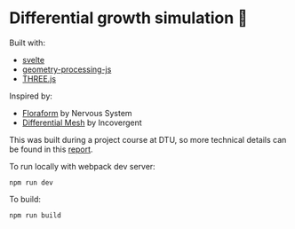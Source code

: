# Differential growth simulation 🌸

Built with:

* [svelte](https://svelte.dev/)
* [geometry-processing-js](https://github.com/GeometryCollective/geometry-processing-js)
* [THREE.js](https://threejs.org/)

Inspired by:

* [Floraform](https://n-e-r-v-o-u-s.com/blog/?p=6721) by Nervous System
* [Differential Mesh](https://inconvergent.net/generative/differential-mesh/) by Incovergent

This was built during a project course at DTU, so more technical details can be found in this [report](https://em-yu.github.io/023a43b2e736db29b57e9d7f38902bed.pdf).

To run locally with webpack dev server:

```npm run dev```

To build:

```npm run build```